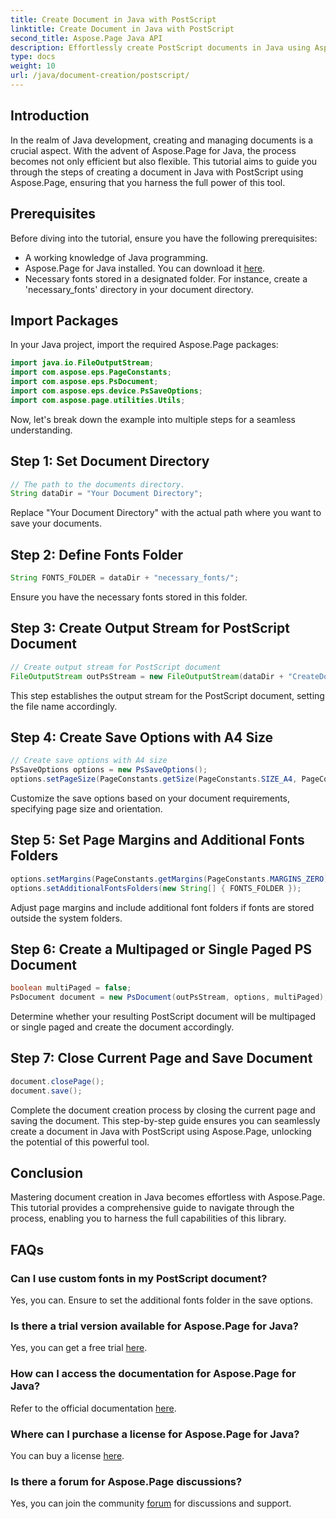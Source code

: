 ```yaml
---
title: Create Document in Java with PostScript
linktitle: Create Document in Java with PostScript
second_title: Aspose.Page Java API
description: Effortlessly create PostScript documents in Java using Aspose.Page. Customize page size, margins, and fonts. Try the free trial now!
type: docs
weight: 10
url: /java/document-creation/postscript/
---
```

## Introduction
In the realm of Java development, creating and managing documents is a crucial aspect. With the advent of Aspose.Page for Java, the process becomes not only efficient but also flexible. This tutorial aims to guide you through the steps of creating a document in Java with PostScript using Aspose.Page, ensuring that you harness the full power of this tool.
## Prerequisites
Before diving into the tutorial, ensure you have the following prerequisites:
- A working knowledge of Java programming.
- Aspose.Page for Java installed. You can download it [here](https://releases.aspose.com/page/java/).
- Necessary fonts stored in a designated folder. For instance, create a 'necessary_fonts' directory in your document directory.
## Import Packages
In your Java project, import the required Aspose.Page packages:
```java
import java.io.FileOutputStream;
import com.aspose.eps.PageConstants;
import com.aspose.eps.PsDocument;
import com.aspose.eps.device.PsSaveOptions;
import com.aspose.page.utilities.Utils;
```
Now, let's break down the example into multiple steps for a seamless understanding.
## Step 1: Set Document Directory
```java
// The path to the documents directory.
String dataDir = "Your Document Directory";
```
Replace "Your Document Directory" with the actual path where you want to save your documents.
## Step 2: Define Fonts Folder
```java
String FONTS_FOLDER = dataDir + "necessary_fonts/";
```
Ensure you have the necessary fonts stored in this folder.
## Step 3: Create Output Stream for PostScript Document
```java
// Create output stream for PostScript document
FileOutputStream outPsStream = new FileOutputStream(dataDir + "CreateDocument_outPS.ps");
```
This step establishes the output stream for the PostScript document, setting the file name accordingly.
## Step 4: Create Save Options with A4 Size
```java
// Create save options with A4 size
PsSaveOptions options = new PsSaveOptions();
options.setPageSize(PageConstants.getSize(PageConstants.SIZE_A4, PageConstants.ORIENTATION_PORTRAIT));
```
Customize the save options based on your document requirements, specifying page size and orientation.
## Step 5: Set Page Margins and Additional Fonts Folders
```java
options.setMargins(PageConstants.getMargins(PageConstants.MARGINS_ZERO));
options.setAdditionalFontsFolders(new String[] { FONTS_FOLDER });
```
Adjust page margins and include additional font folders if fonts are stored outside the system folders.
## Step 6: Create a Multipaged or Single Paged PS Document
```java
boolean multiPaged = false;
PsDocument document = new PsDocument(outPsStream, options, multiPaged);
```
Determine whether your resulting PostScript document will be multipaged or single paged and create the document accordingly.
## Step 7: Close Current Page and Save Document
```java
document.closePage();
document.save();
```
Complete the document creation process by closing the current page and saving the document.
This step-by-step guide ensures you can seamlessly create a document in Java with PostScript using Aspose.Page, unlocking the potential of this powerful tool.
## Conclusion
Mastering document creation in Java becomes effortless with Aspose.Page. This tutorial provides a comprehensive guide to navigate through the process, enabling you to harness the full capabilities of this library.
## FAQs
### Can I use custom fonts in my PostScript document?
Yes, you can. Ensure to set the additional fonts folder in the save options.
### Is there a trial version available for Aspose.Page for Java?
Yes, you can get a free trial [here](https://releases.aspose.com/).
### How can I access the documentation for Aspose.Page for Java?
Refer to the official documentation [here](https://reference.aspose.com/page/java/).
### Where can I purchase a license for Aspose.Page for Java?
You can buy a license [here](https://purchase.aspose.com/buy).
### Is there a forum for Aspose.Page discussions?
Yes, you can join the community [forum](https://forum.aspose.com/c/page/39) for discussions and support.
